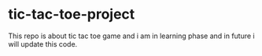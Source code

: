 # tic-tac-toe-project
This repo is about tic tac toe game and i am in learning phase and in future i will update this code.
